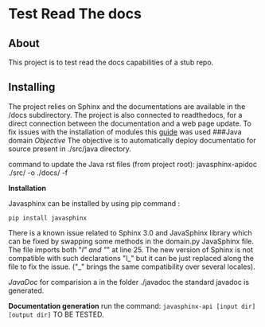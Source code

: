 # Test Read The docs
## About 
This project is to test read the docs capabilities of a stub repo.
## Installing
The project relies on Sphinx and the documentations are available in the /docs
subdirectory.
The project is also connected to readthedocs, for a direct connection between the documentation and a web page update.
To fix issues with the installation of modules this [guide](https://docs.readthedocs.io/en/latest/config-file/v2.html) was used 
###Java domain 
*Objective* The objective is to automatically deploy documentatio for source present in 
./src/java directory.

command to update the Java rst files (from project root):
javasphinx-apidoc ./src/ -o ./docs/ -f


**Installation**

Javasphinx can be installed by using pip command :

`pip install javasphinx`

There is a known issue related to Sphinx 3.0 and JavaSphinx library which can be fixed by swapping some 
methods in the domain.py JavaSphinx file.
The file imports both "_l" and "_" at line 25.
The new version of Sphinx is not compatible with such declarations "l_" but it can be just replaced along the file to fix the issue.
("_" brings the same compatibility over several locales).

*JavaDoc* for comparision a in the folder ./javadoc the standard javadoc is generated.

**Documentation generation** run the command: `javasphinx-api [input dir] [output dir]` TO BE TESTED. 

 


